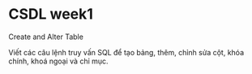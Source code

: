 # CSDL week1
Create and Alter Table  
<space><space>

Viết các câu lệnh truy vấn SQL để tạo bảng, thêm, chỉnh sửa cột, khóa chính, khoá ngoại và chỉ mục.


